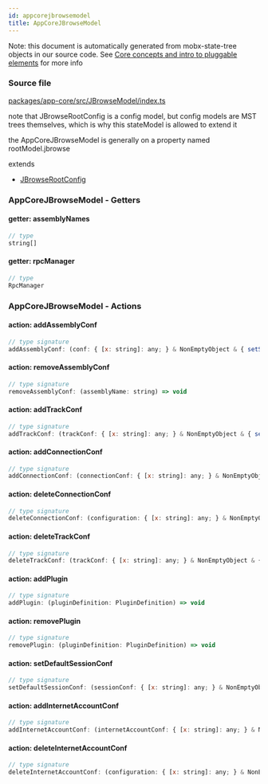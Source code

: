 ```yaml
---
id: appcorejbrowsemodel
title: AppCoreJBrowseModel
---
```


Note: this document is automatically generated from mobx-state-tree objects in
our source code. See
[Core concepts and intro to pluggable elements](/docs/developer_guide/) for more
info

### Source file

[packages/app-core/src/JBrowseModel/index.ts](https://github.com/GMOD/jbrowse-components/blob/main/packages/app-core/src/JBrowseModel/index.ts)

note that JBrowseRootConfig is a config model, but config models are MST trees
themselves, which is why this stateModel is allowed to extend it

the AppCoreJBrowseModel is generally on a property named rootModel.jbrowse

extends

- [JBrowseRootConfig](/docs/config/jbrowserootconfig)

### AppCoreJBrowseModel - Getters

#### getter: assemblyNames

```js
// type
string[]
```

#### getter: rpcManager

```js
// type
RpcManager
```

### AppCoreJBrowseModel - Actions

#### action: addAssemblyConf

```js
// type signature
addAssemblyConf: (conf: { [x: string]: any; } & NonEmptyObject & { setSubschema(slotName: string, data: unknown): any; } & IStateTreeNode<AnyConfigurationSchemaType>) => { ...; } & ... 2 more ... & IStateTreeNode<...>
```

#### action: removeAssemblyConf

```js
// type signature
removeAssemblyConf: (assemblyName: string) => void
```

#### action: addTrackConf

```js
// type signature
addTrackConf: (trackConf: { [x: string]: any; } & NonEmptyObject & { setSubschema(slotName: string, data: unknown): any; } & IStateTreeNode<AnyConfigurationSchemaType>) => any
```

#### action: addConnectionConf

```js
// type signature
addConnectionConf: (connectionConf: { [x: string]: any; } & NonEmptyObject & { setSubschema(slotName: string, data: unknown): any; } & IStateTreeNode<AnyConfigurationSchemaType>) => any
```

#### action: deleteConnectionConf

```js
// type signature
deleteConnectionConf: (configuration: { [x: string]: any; } & NonEmptyObject & { setSubschema(slotName: string, data: unknown): any; } & IStateTreeNode<AnyConfigurationSchemaType>) => boolean
```

#### action: deleteTrackConf

```js
// type signature
deleteTrackConf: (trackConf: { [x: string]: any; } & NonEmptyObject & { setSubschema(slotName: string, data: unknown): any; } & IStateTreeNode<AnyConfigurationSchemaType>) => boolean
```

#### action: addPlugin

```js
// type signature
addPlugin: (pluginDefinition: PluginDefinition) => void
```

#### action: removePlugin

```js
// type signature
removePlugin: (pluginDefinition: PluginDefinition) => void
```

#### action: setDefaultSessionConf

```js
// type signature
setDefaultSessionConf: (sessionConf: { [x: string]: any; } & NonEmptyObject & { setSubschema(slotName: string, data: unknown): any; } & IStateTreeNode<AnyConfigurationSchemaType>) => void
```

#### action: addInternetAccountConf

```js
// type signature
addInternetAccountConf: (internetAccountConf: { [x: string]: any; } & NonEmptyObject & { setSubschema(slotName: string, data: unknown): any; } & IStateTreeNode<AnyConfigurationSchemaType>) => any
```

#### action: deleteInternetAccountConf

```js
// type signature
deleteInternetAccountConf: (configuration: { [x: string]: any; } & NonEmptyObject & { setSubschema(slotName: string, data: unknown): any; } & IStateTreeNode<AnyConfigurationSchemaType>) => boolean
```
